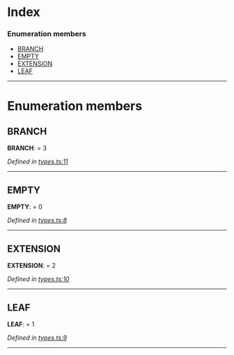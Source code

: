 

# Index

### Enumeration members

* [BRANCH](_types_.nodetype.md#branch)
* [EMPTY](_types_.nodetype.md#empty)
* [EXTENSION](_types_.nodetype.md#extension)
* [LEAF](_types_.nodetype.md#leaf)

---

# Enumeration members

<a id="branch"></a>

##  BRANCH

**BRANCH**:  = 3

*Defined in [types.ts:11](https://github.com/polkadot-js/common/blob/6065e10/packages/trie-db/src/types.ts#L11)*

___
<a id="empty"></a>

##  EMPTY

**EMPTY**:  = 0

*Defined in [types.ts:8](https://github.com/polkadot-js/common/blob/6065e10/packages/trie-db/src/types.ts#L8)*

___
<a id="extension"></a>

##  EXTENSION

**EXTENSION**:  = 2

*Defined in [types.ts:10](https://github.com/polkadot-js/common/blob/6065e10/packages/trie-db/src/types.ts#L10)*

___
<a id="leaf"></a>

##  LEAF

**LEAF**:  = 1

*Defined in [types.ts:9](https://github.com/polkadot-js/common/blob/6065e10/packages/trie-db/src/types.ts#L9)*

___


